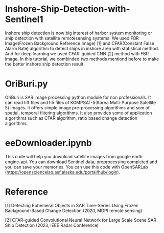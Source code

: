 # Inshore-Ship-Detection-with-Sentinel1
Inshore ship detection is now big interest of harbor system monitoring or ship detection with satellite remotesensing systems. We used FBR Image(Frozen Background Reference Image) [1] and CFAR(Constant False Alarm Rate) algorithm to detect ships in inshore area with statistical method. And for deep learning we used CFAR-guided CNN [2] method with FBR image. In this tutorial, we combinded two methods mentiond before to make the better inshore ship detection result.

# OriBuri.py
OriBuri is SAR image processing python module for non professionals. It can read tiff files and h5 files of KOMPSAT-5(Korea Multi-Purpose Satellite 5) images.  It offers simple image pre-processing algorithms and som of spatial, temporal filtering algorithms. It also provides some of application algorithms such as CFAR algorithm, ratio based change detection algorithms.

# eeDownloader.ipynb
This code will help you download satellite images from google earth engine-api. You can download Sentinel data, preprocessing completed and you can save your memories. You can use this code with OpenSARLab (https://opensciencelab.asf.alaska.edu/portal/hub/login).

# Reference
[1] Detecting Ephemeral Objects in SAR Time-Series Using Frozen Background-Based Change Detection (2020, MDPI remote sensing)

[2] CFAR-guided Convolutional Neural Network for Large Scale Scene SAR Ship Detection (2023, IEEE Radar Conference)

